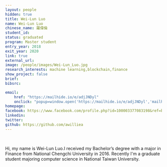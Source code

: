 ```yaml
---
layout: people
hidden: true
title: Wei-Lun Luo
name: Wei-Lun Luo
chinese_name: 羅偉倫
student_id: 
status: graduated
program: Master student
entry_year: 2018
exit_year: 2020
link: true
external_url:
image: /people/images/Wei-Lun_Luo.jpg
research_interests: machine learning,blockchain,finance 
show_project: false
brief: 
bibsrc: 

email:  
    href: "https://mailhide.io/e/adjJNDyl" 
    onclick: "popup=window.open('https://mailhide.io/e/adjJNDyl','mailhidepopup','width=580,height=635'); return false;"
homepage: 
facebook: https://www.facebook.com/profile.php?id=100003377083198&ref=bookmarks
linkedin: 
twitter: 
github: https://github.com/awilliea
---
```


<br />

Hi, my name is Wei-Lun Luo.I received my Bachelor’s degree with a major in Finance from National Chengchi University in 2016.
Recently I'm a graduate student majoring computer science in National Taiwan University. 
